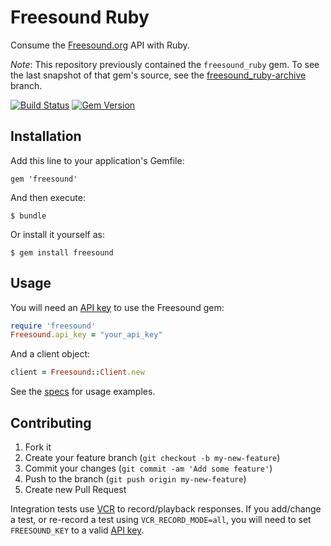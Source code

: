 # Freesound Ruby

Consume the [Freesound.org](http://www.freesound.org) API with Ruby.

_Note_: This repository previously contained the `freesound_ruby` gem. To see the last snapshot of that gem's source, see the [freesound\_ruby-archive](https://github.com/alexgenco/freesound-ruby/pull/new/freesound_ruby-archive) branch.

[![Build Status](https://github.com/alexgenco/freesound-ruby/actions/workflows/test.yml/badge.svg)](https://github.com/alexgenco/freesound-ruby/actions/workflows/test.yml)
[![Gem Version](https://badge.fury.io/rb/freesound.png)](http://badge.fury.io/rb/freesound)

## Installation

Add this line to your application's Gemfile:

    gem 'freesound'

And then execute:

    $ bundle

Or install it yourself as:

    $ gem install freesound

## Usage

You will need an [API key](http://www.freesound.org/api/apply) to use the Freesound gem:

```ruby
require 'freesound'
Freesound.api_key = "your_api_key"
```

And a client object:

```ruby
client = Freesound::Client.new
```

See the [specs](spec/freesound/client_spec.rb) for usage examples.

## Contributing

1. Fork it
2. Create your feature branch (`git checkout -b my-new-feature`)
3. Commit your changes (`git commit -am 'Add some feature'`)
4. Push to the branch (`git push origin my-new-feature`)
5. Create new Pull Request

Integration tests use [VCR](https://github.com/vcr/vcr) to record/playback responses. If you add/change a test, or re-record a test using `VCR_RECORD_MODE=all`, you will need to set `FREESOUND_KEY` to a valid [API key](http://www.freesound.org/api/apply).
